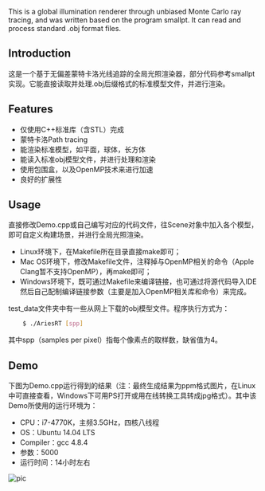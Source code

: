 
This is a global illumination renderer through unbiased Monte Carlo ray tracing, and was written based on the program smallpt. It can read and process standard .obj format files.

## Introduction
这是一个基于无偏差蒙特卡洛光线追踪的全局光照渲染器，部分代码参考smallpt实现。它能直接读取并处理.obj后缀格式的标准模型文件，并进行渲染。

## Features
 
* 仅使用C++标准库（含STL）完成
* 蒙特卡洛Path tracing
* 能渲染标准模型，如平面，球体，长方体
* 能读入标准obj模型文件，并进行处理和渲染
* 使用包围盒，以及OpenMP技术来进行加速
* 良好的扩展性

## Usage
直接修改Demo.cpp或自己编写对应的代码文件，往Scene对象中加入各个模型，即可自定义构建场景，并进行全局光照渲染。

* Linux环境下，在Makefile所在目录直接make即可；
* Mac OS环境下，修改Makefile文件，注释掉与OpenMP相关的命令（Apple Clang暂不支持OpenMP），再make即可；
* Windows环境下，既可通过Makefile来编译链接，也可通过将源代码导入IDE然后自己配制编译链接参数（主要是加入OpenMP相关库和命令）来完成。

test_data文件夹中有一些从网上下载的obj模型文件。程序执行方式为：

```Bash
    $ ./AriesRT [spp]
```

其中spp（samples per pixel）指每个像素点的取样数，缺省值为4。

## Demo
下图为Demo.cpp运行得到的结果（注：最终生成结果为ppm格式图片，在Linux中可直接查看，Windows下可用PS打开或用在线转换工具转成jpg格式）。其中该Demo所使用的运行环境为：

* CPU：i7-4770K，主频3.5GHz，四核八线程
* OS：Ubuntu 14.04 LTS
* Compiler：gcc 4.8.4
* 参数：5000
* 运行时间：14小时左右

![pic](http://aries-orz.com/blog/wp-content/uploads/2016/07/result-520x390.jpg)

